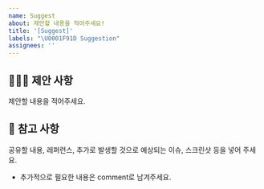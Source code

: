 ```yaml
---
name: Suggest
about: 제안할 내용을 적어주세요!
title: '[Suggest]'
labels: "\U0001F91D Suggestion"
assignees: ''
---
```


## 🙋🏻‍♂️ 제안 사항

제안할 내용을 적어주세요.

## 📖 참고 사항

공유할 내용, 레퍼런스, 추가로 발생할 것으로 예상되는 이슈, 스크린샷 등을 넣어 주세요.

- 추가적으로 필요한 내용은 comment로 남겨주세요.
